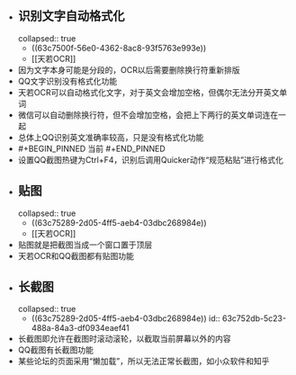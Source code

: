 - ## 识别文字自动格式化
  collapsed:: true
	- ((63c7500f-56e0-4362-8ac8-93f5763e993e))
	- [[天若OCR]]
- 因为文字本身可能是分段的，OCR以后需要删除换行符重新排版
- QQ文字识别没有格式化功能
- 天若OCR可以自动格式化文字，对于英文会增加空格，但偶尔无法分开英文单词
- 微信可以自动删除换行符，但不会增加空格，会把上下两行的英文单词连在一起
- 总体上QQ识别英文准确率较高，只是没有格式化功能
- #+BEGIN_PINNED
  当前
  #+END_PINNED
- 设置QQ截图热键为Ctrl+F4，识别后调用Quicker动作“规范粘贴”进行格式化
- ## 贴图
  collapsed:: true
	- ((63c75289-2d05-4ff5-aeb4-03dbc268984e))
	- [[天若OCR]]
- 贴图就是把截图当成一个窗口置于顶层
- 天若OCR和QQ截图都有贴图功能
- ## 长截图
  collapsed:: true
	- ((63c75289-2d05-4ff5-aeb4-03dbc268984e))
	  id:: 63c752db-5c23-488a-84a3-df0934eaef41
- 长截图即允许在截图时滚动滚轮，以截取当前屏幕以外的内容
- QQ截图有长截图功能
- 某些论坛的页面采用“懒加载”，所以无法正常长截图，如小众软件和知乎